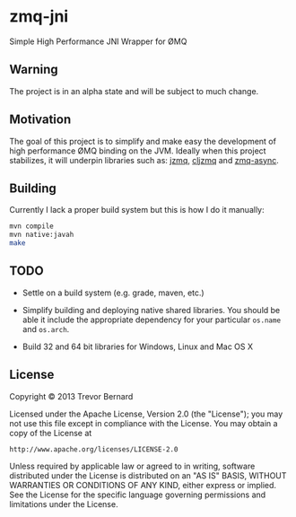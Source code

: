 # zmq-jni

Simple High Performance JNI Wrapper for ØMQ

## Warning

The project is in an alpha state and will be subject to much change.

## Motivation

The goal of this project is to simplify and make easy the development of high
performance ØMQ binding on the JVM. Ideally when this project stabilizes, it
will underpin libraries such as: [jzmq](https://github.com/zeromq/jzmq),
[cljzmq](https://github.com/zeromq/cljzmq) and
[zmq-async](https://github.com/lynaghk/zmq-async).

## Building

Currently I lack a proper build system but this is how I do it manually:

```bash
mvn compile
mvn native:javah
make
```

## TODO

* Settle on a build system (e.g. grade, maven, etc.)

* Simplify building and deploying native shared libraries. You should be able it
  include the appropriate dependency for your particular `os.name` and
  `os.arch`.

* Build 32 and 64 bit libraries for Windows, Linux and Mac OS X

## License

Copyright © 2013 Trevor Bernard

Licensed under the Apache License, Version 2.0 (the "License");
you may not use this file except in compliance with the License.
You may obtain a copy of the License at

    http://www.apache.org/licenses/LICENSE-2.0

Unless required by applicable law or agreed to in writing, software
distributed under the License is distributed on an "AS IS" BASIS,
WITHOUT WARRANTIES OR CONDITIONS OF ANY KIND, either express or implied.
See the License for the specific language governing permissions and
limitations under the License.

